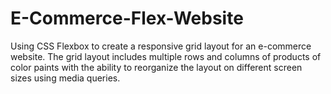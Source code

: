 # E-Commerce-Flex-Website
Using CSS Flexbox to create a responsive grid layout for an e-commerce website. The grid layout includes multiple rows and columns of products of color paints with the ability to reorganize the layout on different screen sizes using media queries. 